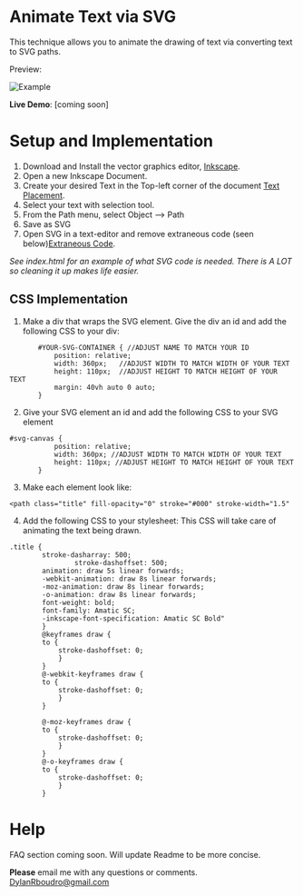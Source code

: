 Animate Text via SVG
=======
This technique allows you to animate the drawing of text via converting text to SVG paths.

Preview:

![Example](http://i.imgur.com/JMPn7ir.gif)


**Live Demo**: [coming soon]

Setup and Implementation
=======
1. Download and Install  the vector graphics editor, [Inkscape](http://www.inkscape.org/en/download/).
2. Open a new Inkscape Document.
3. Create your desired Text in the Top-left corner of the document [Text Placement](http://i.imgur.com/lA7ti6n.png?1).
4. Select your text with selection tool.
5. From the Path menu, select Object --> Path
6. Save as SVG
7. Open SVG in a text-editor and remove extraneous code (seen below)[Extraneous Code](http://i.imgur.com/AWe6FjH.png?1).  

*See index.html for an example of what SVG code is needed.  There is A LOT so cleaning it up makes life easier.*

CSS Implementation
----
1. Make a div that wraps the SVG element.  Give the div an id and add the following CSS to your div:
 ```
 		#YOUR-SVG-CONTAINER { //ADJUST NAME TO MATCH YOUR ID
			position: relative;
			width: 360px;   //ADJUST WIDTH TO MATCH WIDTH OF YOUR TEXT
			height: 110px;  //ADJUST HEIGHT TO MATCH HEIGHT OF YOUR TEXT
			margin: 40vh auto 0 auto;
		}
 ```
2. Give your SVG element an id and add the following CSS to your SVG element 
 ```
 #svg-canvas {
			position: relative;
			width: 360px; //ADJUST WIDTH TO MATCH WIDTH OF YOUR TEXT
			height: 110px; //ADJUST HEIGHT TO MATCH HEIGHT OF YOUR TEXT
		}
 ```
3.  Make each <path> element look like:
 ```
 <path class="title" fill-opacity="0" stroke="#000" stroke-width="1.5"
 ```
4. Add the following CSS to your stylesheet:  This CSS will take care of animating the text being drawn.
```
.title {
		stroke-dasharray: 500;
				stroke-dashoffset: 500;
		animation: draw 5s linear forwards;
		-webkit-animation: draw 8s linear forwards;
		-moz-animation: draw 8s linear forwards;
		-o-animation: draw 8s linear forwards;
		font-weight: bold;
		font-family: Amatic SC;
		-inkscape-font-specification: Amatic SC Bold"
		}
		@keyframes draw {
		to {
			stroke-dashoffset: 0;
			}
		}
		@-webkit-keyframes draw {
		to {
			stroke-dashoffset: 0;
			}
		}
		
		@-moz-keyframes draw {
		to {
			stroke-dashoffset: 0;
			}
		}
		@-o-keyframes draw {
		to {
			stroke-dashoffset: 0;
			}
		}
```

Help
=======
FAQ section coming soon.  Will update Readme to be more concise.

**Please** email me with any questions or comments.  DylanRboudro@gmail.com


 
 

